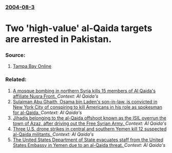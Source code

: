 ### [2004-08-3](/news/2004/08/3/index.md)

#  Two 'high-value' al-Qaida targets are arrested in Pakistan. 




### Source:

1. [Tampa Bay Online](http://ap.tbo.com/ap/breaking/MGBGFFNCGXD.html)

### Related:

1. [ A mosque bombing in northern Syria kills 15 members of Al Qaida's affiliate Nusra Front. ](/news/2015/07/4/a-mosque-bombing-in-northern-syria-kills-15-members-of-al-qaida-s-affiliate-nusra-front.md) _Context: Al Qaida's_
2. [Sulaiman Abu Ghaith, Osama bin Laden's son-in-law, is convicted in New York City of conspiring to kill Americans in his role as spokesman for al-Qaida. ](/news/2014/03/26/sulaiman-abu-ghaith-osama-bin-laden-s-son-in-law-is-convicted-in-new-york-city-of-conspiring-to-kill-americans-in-his-role-as-spokesman-fo.md) _Context: Al Qaida's_
3. [Jihadis belonging to the al-Qaida offshoot known as the ISIL overrun the town of Azaz, after driving out the Free Syrian Army. ](/news/2013/09/19/jihadis-belonging-to-the-al-qaida-offshoot-known-as-the-isil-overrun-the-town-of-azaz-after-driving-out-the-free-syrian-army.md) _Context: Al Qaida's_
4. [Three U.S. drone strikes in central and southern Yemen kill 12 suspected al-Qaida militants. ](/news/2013/08/8/three-u-s-drone-strikes-in-central-and-southern-yemen-kill-12-suspected-al-qaida-militants.md) _Context: Al Qaida's_
5. [The United States Department of State evacuates staff from the United States Embassy in Yemen due to an al-Qaida threat. ](/news/2013/08/6/the-united-states-department-of-state-evacuates-staff-from-the-united-states-embassy-in-yemen-due-to-an-al-qaida-threat.md) _Context: Al Qaida's_
